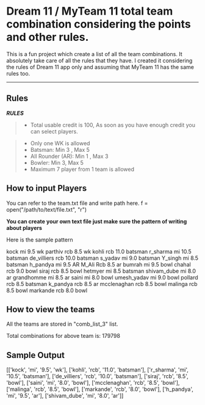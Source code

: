 Dream 11 / MyTeam 11 total team combination considering the points and other rules. 
===================


This is a fun project which create a list of all the team combinations. It absolutely take care of all the rules that they have. I created it considering the rules of Dream 11 app only and assuming that MyTeam 11 has the same rules too.

----------


Rules
-------------

***RULES***

> - Total usable credit is 100, As soon as you have enough credit you can select players.

> - Only one WK is allowed
> - Batsman: Min 3 , Max 5
> - All Rounder (AR): Min 1 , Max 3
> - Bowler: Min 3, Max 5
> - Maximum 7 player from 1 team is allowed


How to input Players
-------------

You can refer to the team.txt file and write path here. f = open("/path/to/text/file.txt", "r")

**You can create your own text file just make sure the pattern of writing about players**

Here is the sample pattern

kock mi 9.5 wk 
parthiv rcb 8.5 wk 
kohli rcb 11.0 batsman 
r_sharma mi 10.5 batsman 
de_villiers rcb 10.0 batsman 
s_yadav mi 9.0 batsman 
Y_singh mi 8.5 batsman 
h_pandya mi 9.5 AR 
M_Ali Rcb 8.5 ar 
bumrah mi 9.5 bowl
chahal rcb 9.0 bowl 
siraj rcb 8.5 bowl 
hetmyer mi 8.5 batsman
shivam_dube mi 8.0 ar
grandhomme mi 8.5 ar
saini mi 8.0 bowl
umesh_yadav mi 9.0 bowl
pollard rcb 8.5 batsman
k_pandya rcb 8.5 ar
mcclenaghan rcb 8.5 bowl
malinga rcb 8.5 bowl
markande rcb 8.0 bowl

How to view the teams
-------------

All the teams are stored in "comb_list_3" list.

Total combinations for above team is: 179798

Sample Output
-------------

[['kock', 'mi', '9.5', 'wk'], ['kohli', 'rcb', '11.0', 'batsman'], ['r_sharma', 'mi', '10.5', 'batsman'], ['de_villiers', 'rcb', '10.0', 'batsman'], ['siraj', 'rcb', '8.5', 'bowl'], ['saini', 'mi', '8.0', 'bowl'], ['mcclenaghan', 'rcb', '8.5', 'bowl'], ['malinga', 'rcb', '8.5', 'bowl'], ['markande', 'rcb', '8.0', 'bowl'], ['h_pandya', 'mi', '9.5', 'ar'], ['shivam_dube', 'mi', '8.0', 'ar']]
